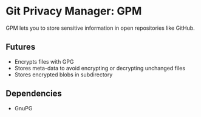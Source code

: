 # Git Privacy Manager: GPM

GPM lets you to store sensitive information in open repositories like GitHub.

## Futures

* Encrypts files with GPG
* Stores meta-data to avoid encrypting or decrypting unchanged files
* Stores encrypted blobs in subdirectory

## Dependencies

* GnuPG